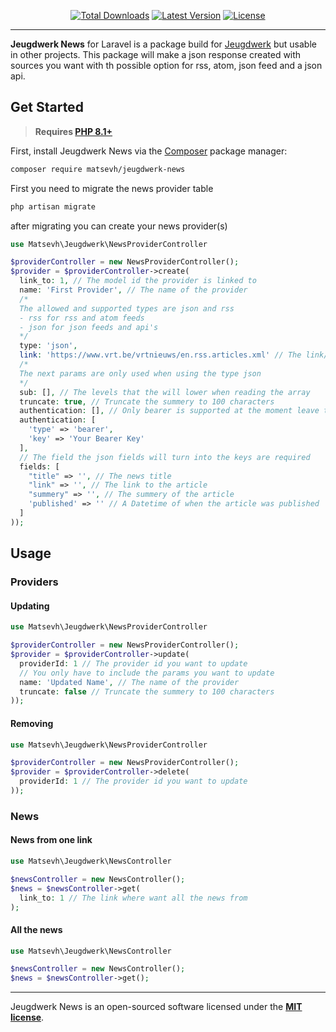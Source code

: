 <p align="center">
    <p align="center">
        <a href="https://packagist.org/packages/matsevh/jeugdwerk-news"><img alt="Total Downloads" src="https://img.shields.io/packagist/dt/matsevh/jeugdwerk-news"></a>
        <a href="https://packagist.org/packages/matsevh/jeugdwerk-news"><img alt="Latest Version" src="https://img.shields.io/packagist/v/matsevh/jeugdwerk-news"></a>
        <a href="https://packagist.org/packages/matsevh/jeugdwerk-news"><img alt="License" src="https://img.shields.io/github/license/matse2005/jeugdwerk-news"></a>
    </p>
</p>

------
**Jeugdwerk News** for Laravel is a package build for [Jeugdwerk](https//jeugdwerk.org) but usable in other projects. This package will make a json response created with sources you want with th possible option for rss, atom, json feed and a json api.

## Get Started

> **Requires [PHP 8.1+](https://php.net/releases/)**

First, install Jeugdwerk News via the [Composer](https://getcomposer.org/) package manager:

```bash
composer require matsevh/jeugdwerk-news
```

First you need to migrate the news provider table

```bash
php artisan migrate
```

after migrating you can create your news provider(s)

```php
use Matsevh\Jeugdwerk\NewsProviderController

$providerController = new NewsProviderController();
$provider = $providerController->create(
  link_to: 1, // The model id the provider is linked to
  name: 'First Provider', // The name of the provider
  /*
  The allowed and supported types are json and rss
  - rss for rss and atom feeds
  - json for json feeds and api's
  */ 
  type: 'json', 
  link: 'https://www.vrt.be/vrtnieuws/en.rss.articles.xml' // The link/url of the feed
  /*
  The next params are only used when using the type json
  */
  sub: [], // The levels that the will lower when reading the array
  truncate: true, // Truncate the summery to 100 characters
  authentication: [], // Only bearer is supported at the moment leave the array empty when no authentication required
  authentication: [
    'type' => 'bearer',
    'key' => 'Your Bearer Key'
  ], 
  // The field the json fields will turn into the keys are required
  fields: [
    "title" => '', // The news title
    "link" => '', // The link to the article
    "summery" => '', // The summery of the article
    'published' => '' // A Datetime of when the article was published
  ]
));
```

## Usage

### Providers

#### Updating
```php
use Matsevh\Jeugdwerk\NewsProviderController

$providerController = new NewsProviderController();
$provider = $providerController->update(
  providerId: 1 // The provider id you want to update
  // You only have to include the params you want to update
  name: 'Updated Name', // The name of the provider
  truncate: false // Truncate the summery to 100 characters
));
```

#### Removing
```php
use Matsevh\Jeugdwerk\NewsProviderController

$providerController = new NewsProviderController();
$provider = $providerController->delete(
  providerId: 1 // The provider id you want to update
));
```

### News

#### News from one link

```php
use Matsevh\Jeugdwerk\NewsController

$newsController = new NewsController();
$news = $newsController->get(
  link_to: 1 // The link where want all the news from
);
```

#### All the news

```php
use Matsevh\Jeugdwerk\NewsController

$newsController = new NewsController();
$news = $newsController->get();
```

---

Jeugdwerk News is an open-sourced software licensed under the **[MIT license](https://opensource.org/licenses/MIT)**.